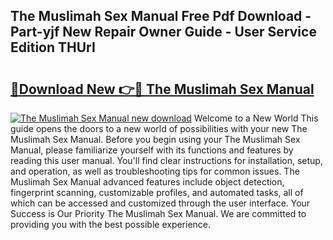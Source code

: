 ## The Muslimah Sex Manual Free Pdf Download - Part-yjf New Repair Owner Guide - User Service Edition THUrI

# <h2><a href="http://cf24631.oget.top/?id=The+Muslimah+Sex+Manual">🔗Download New 👉🔴 The Muslimah Sex Manual</a></h2>

[![The Muslimah Sex Manual new download](https://i.imgur.com/5g1atiW.png)](http://cf24631.oget.top/?id=The+Muslimah+Sex+Manual)
Welcome to a New World This guide opens the doors to a new world of possibilities with your new The Muslimah Sex Manual. Before you begin using your The Muslimah Sex Manual, please familiarize yourself with its functions and features by reading this user manual. You'll find clear instructions for installation, setup, and operation, as well as troubleshooting tips for common issues. The Muslimah Sex Manual advanced features include object detection, fingerprint scanning, customizable profiles, and automated tasks, all of which can be accessed and customized through the user interface. Your Success is Our Priority The Muslimah Sex Manual. We are committed to providing you with the best possible experience.
